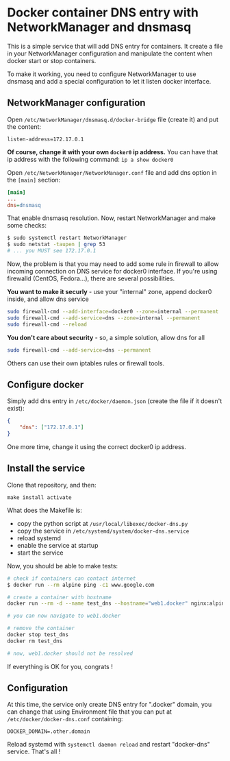 # Docker container DNS entry with NetworkManager and dnsmasq

This is a simple service that will add DNS entry for containers. It create a file in your NetworkManager configuration and manipulate the content when docker start or stop containers.

To make it working, you need to configure NetworkManager to use dnsmasq and add a special configuration to let it listen docker interface.

## NetworkManager configuration

Open `/etc/NetworkManager/dnsmasq.d/docker-bridge` file (create it) and put the content:

```
listen-address=172.17.0.1
```

**Of course, change it with your own `docker0` ip address.**
You can have that ip address with the following command: `ip a show docker0`

Open `/etc/NetworkManager/NetworkManager.conf` file and add dns option in the `[main]` section:

```ini
[main]
...
dns=dnsmasq
```

That enable dnsmasq resolution. Now, restart NetworkManager and make some checks:

```bash
$ sudo systemctl restart NetworkManager
$ sudo netstat -taupen | grep 53
# ... you MUST see 172.17.0.1
```

Now, the problem is that you may need to add some rule in firewall to allow incoming connection on DNS service for docker0 interface. 
If you're using firewalld (CentOS, Fedora...), there are several possibilities.

**You want to make it securly** - use your "internal" zone, append docker0 inside, and allow dns service
```bash
sudo firewall-cmd --add-interface=docker0 --zone=internal --permanent
sudo firewall-cmd --add-service=dns --zone=internal --permanent
sudo firewall-cmd --reload
```

**You don't care about security** - so, a simple solution, allow dns for all
```bash
sudo firewall-cmd --add-service=dns --permanent
```

Others can use their own iptables rules or firewall tools.

## Configure docker

Simply add dns entry in `/etc/docker/daemon.json` (create the file if it doesn't exist):

```json
{
	"dns": ["172.17.0.1"]
}
```

One more time, change it using the correct docker0 ip address.


## Install the service

Clone that repository, and then:

```
make install activate
```

What does the Makefile is:

- copy the python script at `/usr/local/libexec/docker-dns.py`
- copy the service in `/etc/systemd/system/docker-dns.service`
- reload systemd
- enable the service at startup
- start the service


Now, you should be able to make tests:

```bash
# check if containers can contact internet
$ docker run --rm alpine ping -c1 www.google.com

# create a container with hostname
docker run --rm -d --name test_dns --hostname="web1.docker" nginx:alpine

# you can now navigate to web1.docker

# remove the container
docker stop test_dns
docker rm test_dns

# now, web1.docker should not be resolved
```

If everything is OK for you, congrats !


## Configuration

At this time, the service only create DNS entry for ".docker" domain, you can change that using Environment file that you can put at `/etc/docker/docker-dns.conf` containing:

```
DOCKER_DOMAIN=.other.domain
```

Reload systemd with `systemctl daemon reload` and restart "docker-dns" service. That's all !
